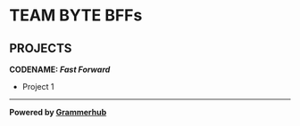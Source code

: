 # TEAM BYTE BFFs

## PROJECTS

**CODENAME: _Fast Forward_**
- Project 1



______________________________
**Powered by [Grammerhub](http://discord.grammerhub.org)**
